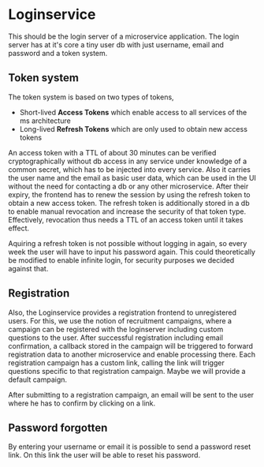 # Loginservice

This should be the login server of a microservice application. The login server has at it's core a tiny user db with just username, email and password and a token system.

## Token system

The token system is based on two types of tokens,

* Short-lived **Access Tokens** which enable access to all services of the ms architecture
* Long-lived **Refresh Tokens** which are only used to obtain new access tokens

An access token with a TTL of about 30 minutes can be verified cryptographically without db access in any service under knowledge of a common secret, which has to be injected into every service. Also it carries the user name and the email as basic user data, which can be used in the UI without the need for contacting a db or any other microservice. After their expiry, the frontend has to renew the session by using the refresh token to obtain a new access token. The refresh token is additionally stored in a db to enable manual revocation and increase the security of that token type. Effectively, revocation thus needs a TTL of an access token until it takes effect.

Aquiring a refresh token is not possible without logging in again, so every week the user will have to input his password again. This could theoretically be modified to enable infinite login, for security purposes we decided against that.

## Registration

Also, the Loginservice provides a registration frontend to unregistered users. For this, we use the notion of recruitment campaigns, where a campaign can be registered with the loginserver including custom questions to the user. After successful registration including email confirmation, a callback stored in the campaign will be triggered to forward registration data to another microservice and enable processing there. Each registration campaign has a custom link, calling the link will trigger questions specific to that registration campaign. Maybe we will provide a default campaign.

After submitting to a registration campaign, an email will be sent to the user where he has to confirm by clicking on a link.

## Password forgotten

By entering your username or email it is possible to send a password reset link. On this link the user will be able to reset his password.